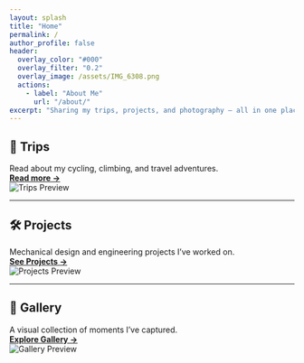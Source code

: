 ```yaml
---
layout: splash
title: "Home"
permalink: /
author_profile: false
header:
  overlay_color: "#000"
  overlay_filter: "0.2"
  overlay_image: /assets/IMG_6308.png
  actions:
    - label: "About Me"
      url: "/about/"
excerpt: "Sharing my trips, projects, and photography — all in one place."
---
```


## 🚴 Trips

Read about my cycling, climbing, and travel adventures.  
[**Read more →**](/trips/)  
![Trips Preview](/assets/IMG_6364.png)

---

## 🛠️ Projects

Mechanical design and engineering projects I’ve worked on.  
[**See Projects →**](/projects/)  
![Projects Preview](/assets/images/project-preview.jpg)

---

## 📸 Gallery

A visual collection of moments I’ve captured.  
[**Explore Gallery →**](/gallery/)  
![Gallery Preview](/assets/images/gallery-preview.jpg)

